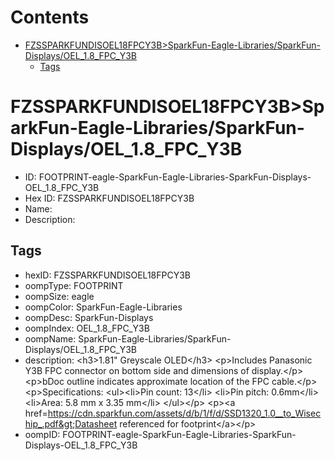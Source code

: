 



Contents
========

* [FZSSPARKFUNDISOEL18FPCY3B>SparkFun-Eagle-Libraries/SparkFun-Displays/OEL_1.8_FPC_Y3B](#fzssparkfundisoel18fpcy3bsparkfun-eagle-librariessparkfun-displaysoel_18_fpc_y3b)
	* [Tags](#tags)

# FZSSPARKFUNDISOEL18FPCY3B>SparkFun-Eagle-Libraries/SparkFun-Displays/OEL_1.8_FPC_Y3B

- ID: FOOTPRINT-eagle-SparkFun-Eagle-Libraries-SparkFun-Displays-OEL_1.8_FPC_Y3B
- Hex ID: FZSSPARKFUNDISOEL18FPCY3B
- Name: 
- Description: 

## Tags

- hexID: FZSSPARKFUNDISOEL18FPCY3B
- oompType: FOOTPRINT
- oompSize: eagle
- oompColor: SparkFun-Eagle-Libraries
- oompDesc: SparkFun-Displays
- oompIndex: OEL_1.8_FPC_Y3B
- oompName: SparkFun-Eagle-Libraries/SparkFun-Displays/OEL_1.8_FPC_Y3B
- description: &lt;h3&gt;1.81&quot; Greyscale OLED&lt;/h3&gt;
&lt;p&gt;Includes Panasonic Y3B FPC connector on bottom side and dimensions of display.&lt;/p&gt;
&lt;p&gt;bDoc outline indicates approximate location of the FPC cable.&lt;/p&gt;
&lt;p&gt;Specifications:
&lt;ul&gt;&lt;li&gt;Pin count: 13&lt;/li&gt;
&lt;li&gt;Pin pitch: 0.6mm&lt;/li&gt;
&lt;li&gt;Area: 5.8 mm x 3.35 mm&lt;/li&gt;
&lt;/ul&gt;&lt;/p&gt;
&lt;p&gt;&lt;a href=https://cdn.sparkfun.com/assets/d/b/1/f/d/SSD1320_1.0__to_Wisechip_.pdf&gt;Datasheet referenced for footprint&lt;/a&gt;&lt;/p&gt;
- oompID: FOOTPRINT-eagle-SparkFun-Eagle-Libraries-SparkFun-Displays-OEL_1.8_FPC_Y3B
